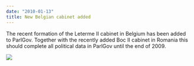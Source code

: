 ```yaml
---
date: "2010-01-13"
title: New Belgian cabinet added
---
```


The recent formation of the Leterme II cabinet in Belgium has been added to ParlGov. Together with the recently added Boc II cabinet in Romania this should complete all political data in ParlGov until the end of 2009.

![](/images/parliament-sweden.jpg)
